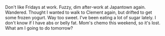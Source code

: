 Don't like Fridays at work. Fuzzy, dim after-work at Japantown again. Wandered. Thought I wanted to walk to Clement again, but drifted to get some frozen yogurt. Way too sweet. I've been eating a lot of sugar lately. I don't know if I have abs or belly fat. Mom's chemo this weekend, so it's lost. What am I going to do tomorrow?

